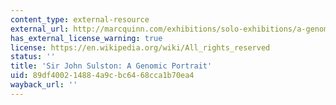 ```yaml
---
content_type: external-resource
external_url: http://marcquinn.com/exhibitions/solo-exhibitions/a-genomic-portrait-sir-john-sulston-by-marc-quinn1
has_external_license_warning: true
license: https://en.wikipedia.org/wiki/All_rights_reserved
status: ''
title: 'Sir John Sulston: A Genomic Portrait'
uid: 89df4002-1488-4a9c-bc64-68cca1b70ea4
wayback_url: ''
---
```

